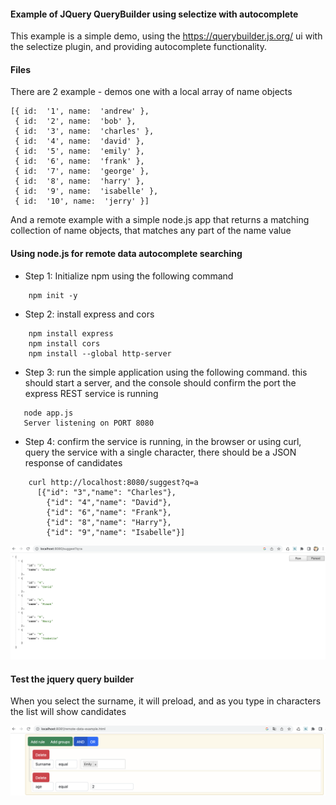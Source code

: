 #### Example of JQuery QueryBuilder using selectize with autocomplete
This example is a simple demo, using the https://querybuilder.js.org/ ui with the selectize plugin, and providing autocomplete functionality.

#### Files

There are 2 example - demos one with a local array of name objects 
```
[{ id:  '1', name:  'andrew' },
 { id:  '2', name:  'bob' },
 { id:  '3', name:  'charles' },
 { id:  '4', name:  'david' },
 { id:  '5', name:  'emily' },
 { id:  '6', name:  'frank' },
 { id:  '7', name:  'george' },
 { id:  '8', name:  'harry' },
 { id:  '9', name:  'isabelle' },
 { id:  '10', name:  'jerry' }]
```
And a remote example with a simple node.js app that returns a matching collection of name objects, that matches any part of the name value

#### Using node.js for remote data autocomplete searching
 - Step 1: Initialize npm using the following command 
 ```
	 npm init -y
 ```
 - Step 2: install express and cors
 ```
	 npm install express
	 npm install cors
	 npm install --global http-server
```
 - Step 3: run the  simple application using the following command. this should start a server, and the console should confirm the port the express REST service is running
 ```
	node app.js
	Server listening on PORT 8080
```	 

 - Step 4: confirm  the service is running, in the browser or using curl, query the service with a single character, there should be a JSON response of candidates
```
	curl http://localhost:8080/suggest?q=a
	  [{"id": "3","name": "Charles"},
	    {"id": "4","name": "David"},
	    {"id": "6","name": "Frank"},
	    {"id": "8","name": "Harry"},
	    {"id": "9","name": "Isabelle"}]
```

![image](https://raw.githubusercontent.com/mrisney/jquery-querybuilder-autocomplete/main/suggest-screenshot.png)

####  Test the jquery query builder
When you select the surname, it will preload, and as you type in characters the list will show candidates

![image](https://raw.githubusercontent.com/mrisney/jquery-querybuilder-autocomplete/main/screenshot.png)

